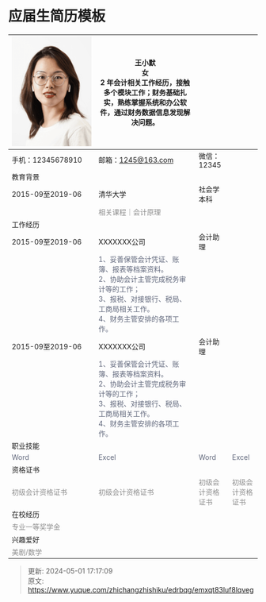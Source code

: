 # 应届生简历模板

| ![1647327544057-98bb4b52-dc22-43aa-adc1-8ea7ca18c518.png](./img/WOV_Lq302cdrjGDb/1647327544057-98bb4b52-dc22-43aa-adc1-8ea7ca18c518-633053.png) | 王小默<br/>女<br/>2 年会计相关工作经历，接触多个模块工作；财务基础扎实，熟练掌握系统和办公软件，通过财务数据信息发现解决问题。 | | |
| --- | --- | --- | --- |
| 手机：12345678910 | 邮箱：1245@163.com | 微信：12345 |  |
| 教育背景 | | | |
| 2015-09至2019-06 | 清华大学 | 社会学 本科 |  |
|  | <font style="color:#8C8C8C;">相关课程｜</font><font style="color:#8C8C8C;">会计原理</font> |  |  |
| 工作经历 | | | |
| 2015-09至2019-06 | XXXXXXX公司 | 会计助理 |  |
|  | <font style="color:#61687C;">1、妥善保管会计凭证、账簿、报表等档案资料。</font><br/><font style="color:#61687C;">2、协助会计主管完成税务审计等的工作；</font><br/><font style="color:#61687C;">3、报税、对接银行、税局、工商局相关工作。</font><br/><font style="color:#61687C;">4、财务主管安排的各项工作。</font> | | |
| 2015-09至2019-06 | XXXXXXX公司 | 会计助理 |  |
|  | <font style="color:#61687C;">1、妥善保管会计凭证、账簿、报表等档案资料。</font><br/><font style="color:#61687C;">2、协助会计主管完成税务审计等的工作；</font><br/><font style="color:#61687C;">3、报税、对接银行、税局、工商局相关工作。</font><br/><font style="color:#61687C;">4、财务主管安排的各项工作。</font> | | |
| 职业技能 | | | |
| <font style="color:#61687C;">Word</font> | <font style="color:#61687C;">Excel</font> | <font style="color:#61687C;">Word</font> | <font style="color:#61687C;">Excel</font> |
| 资格证书 | | | |
| <font style="color:#8C8C8C;">初级会计资格证书</font> | <font style="color:#8C8C8C;">初级会计资格证书</font> | <font style="color:#8C8C8C;">初级会计资格证书</font> | <font style="color:#8C8C8C;">初级会计资格证书</font> |
| 在校经历 | | | |
| <font style="color:#8C8C8C;">专业一等奖学金</font> |  |  |  |
| 兴趣爱好 | | | |
| <font style="color:#8C8C8C;">美剧/数学</font> | | | |






> 更新: 2024-05-01 17:17:09  
> 原文: <https://www.yuque.com/zhichangzhishiku/edrbqg/emxqt83luf8lqveg>